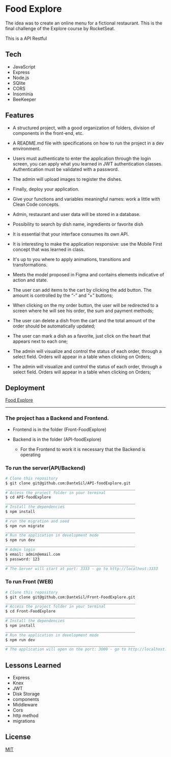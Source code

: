 
# Food Explore

The idea was to create an online menu for a fictional restaurant. This is the final challenge of the Explore course by RocketSeat.

This is a API Restful

## Tech 

- JavaScript
- Express
- Node.js
- SQlite
- CORS
- Insominia
- BeeKeeper


## Features


- A structured project, with a good organization of folders, division of components in the front-end, etc.

- A README.md file with specifications on how to run the project in a dev environment.

- Users must authenticate to enter the application through the login screen, you can apply what you learned in JWT authentication classes. Authentication must be validated with a password.

- The admin will upload images to register the dishes.

- Finally, deploy your application.

- Give your functions and variables meaningful names: work a little with Clean Code concepts.

- Admin, restaurant and user data will be stored in a database.

- Possibility to search by dish name, ingredients or favorite dish

- It is essential that your interface consumes its own API.

- It is interesting to make the application responsive: use the Mobile First concept that was learned in class.

- It's up to you where to apply animations, transitions and transformations.

- Meets the model proposed in Figma and contains elements indicative of action and state.

- The user can add items to the cart by clicking the add button. The amount is controlled by the “-” and “+” buttons;

- When clicking on the my order button, the user will be redirected to a screen where he will see his order, the sum and payment methods;

- The user can delete a dish from the cart and the total amount of the order should be automatically updated;

- The user can mark a dish as a favorite, just click on the heart that appears next to each one;

- The admin will visualize and control the status of each order, through a select field. Orders will appear in a table when clicking on Orders;

- The admin will visualize and control the status of each order, through a select field. Orders will appear in a table when clicking on Orders;
## Deployment

[Food Explore](rocketfooodexplore.netlify.app)

---

### The project has a Backend and Frontend.

- Frontend is in the folder (Front-FoodExplore)
- Backend is in the folder (API-foodExplore)

   - For the Frontend to work it is necessary that the Backend is operating


 ### To run the server(API/Backend)

```bash
# Clone this repository
$ git clone git@github.com:DanteSil/API-foodExplore.git
_________________________________________________________
# Access the project folder in your terminal
$ cd API-foodExplore 
_________________________________________________________
# Install the dependencies
$ npm install
_________________________________________________________
# run the migration and seed
$ npm run migrate
_________________________________________________________
# Run the application in development mode
$ npm run dev
_________________________________________________________
# Admin login
$ email: admin@email.com
$ password: 123
_________________________________________________________
# The Server will start at port: 3333 - go to http://localhost:3333
```

 ### To run Front (WEB)

```bash
# Clone this repository
$ git clone git@github.com:DanteSil/Front-FoodExplore.git
_________________________________________________________
# Access the project folder in your terminal
$ cd Front-FoodExplore
_________________________________________________________
# Install the dependencies
$ npm install
_________________________________________________________
# Run the application in development mode
$ npm run dev
_________________________________________________________
# The application will open on the port: 3000 - go to http://localhost:3000
```


## Lessons Learned

- Express
- Knex
- JWT
- Disk Storage
- components
- Middleware
- Cors
- http method
- migrations
## License

[MIT](https://choosealicense.com/licenses/mit/)

